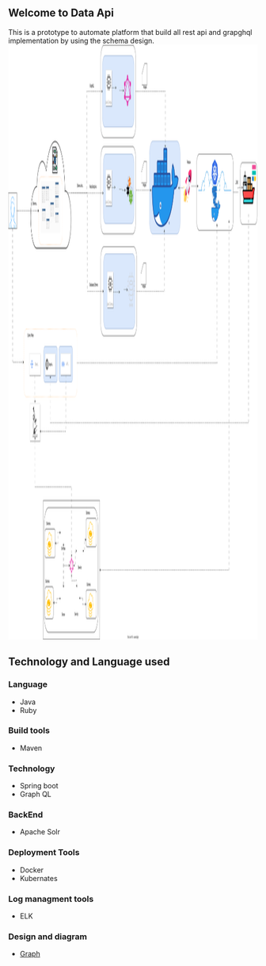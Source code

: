 ## Welcome to Data Api 
This is a prototype to automate platform that build all rest api and grapghql implementation by using the schema design.
<img src="Design-Overview.svg" alt="Alt Text" style="fill: red; width: 1200px; height: 1200px;" />
## Technology and Language used

### Language 
* Java
* Ruby
  
### Build tools
* Maven

### Technology
* Spring boot
* Graph QL

### BackEnd
* Apache Solr

### Deployment Tools
* Docker
* Kubernates

### Log managment tools
* ELK
  
### Design and diagram
* [Graph](/diagram.md)
